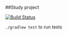 ##Study project

[![Build Status](https://travis-ci.org/maciejszklarczyk/kata-booking.svg?branch=master)](https://travis-ci.org/maciejszklarczyk/kata-booking)

```./gradlew test``` to run tests
